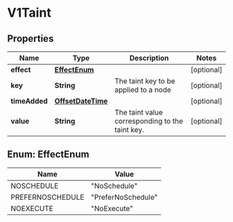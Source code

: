 # V1Taint

## Properties
Name | Type | Description | Notes
------------ | ------------- | ------------- | -------------
**effect** | [**EffectEnum**](#EffectEnum) |  |  [optional]
**key** | **String** | The taint key to be applied to a node |  [optional]
**timeAdded** | [**OffsetDateTime**](OffsetDateTime.md) |  |  [optional]
**value** | **String** | The taint value corresponding to the taint key. |  [optional]

<a name="EffectEnum"></a>
## Enum: EffectEnum
Name | Value
---- | -----
NOSCHEDULE | &quot;NoSchedule&quot;
PREFERNOSCHEDULE | &quot;PreferNoSchedule&quot;
NOEXECUTE | &quot;NoExecute&quot;
